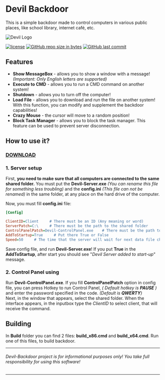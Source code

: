# Devil Backdoor 

This is a simple backdoor made to control computers in various public places, like school library, internet café, etc.

 ![Devil Logo](https://github.com/Kirlovon/Devil-Backdoor/raw/master/assets/preview.png)

[![license](https://img.shields.io/github/license/Kirlovon/Devil-Backdoor.svg)](https://github.com/Kirlovon/Devil-Backdoor/blob/master/LICENSE)
[![GitHub repo size in bytes](https://img.shields.io/github/repo-size/Kirlovon/Devil-Backdoor.svg)](https://github.com/Kirlovon/Devil-Backdoor)
[![GitHub last commit](https://img.shields.io/github/last-commit/Kirlovon/Devil-Backdoor.svg)](https://github.com/Kirlovon/Devil-Backdoor/commits/master)

## Features
* **Show MessageBox** - allows you to show a window with a message! _(Important: Only English letters are supported)_
* **Execute to CMD** - allows you to run a CMD command on another system!
* **Shutdown** - allows you to turn off the computer!
* **Load File** - allows you to download and run the file on another system! With this function, you can modify and supplement the backdoor capabilities!
* **Crazy Mouse** - the cursor will move to a random position!
* **Block Task Manager** - allows you to block the task manager. This feature can be used to prevent server disconnection.

## How to use it?
### [DOWNLOAD](https://github.com/Kirlovon/Devil-Backdoor/releases)

### 1. Server setup

First, **you need to make sure that all computers are connected to the same shared folder.** You must put the **Devil-Server.exe** _(You can rename this file for something less troubling)_ and the **config.ini** _(This file can not be renamed)_ in the same folder, at any place on the hard drive of the computer. 

Now, you must fill **config.ini** file:
```ini
[Config]

ClientID=Client     # There must be an ID (Any meaning or word)
ServerPatch=C:\     # There must be the path to the shared folder
ControlPanelPatch=Devil-ControlPanel.exe    # There must be the path to the Control Panel ( Optional )
AddToStartup=True     # Put there True or False
Speed=50     # The time that the server will wait for next data file check
```

Save config file, and run **Devil-Server.exe**! If you put **True** in the **AddToStartup**, after start you should see "_Devil Server added to start-up_" message.


### 2. Control Panel using

Run **Devil-ControlPanel.exe**.
If you fill **ControlPanelPatch** option in config file, you can press Hotkey to run Control Panel, _( Default hotkey is **PAUSE** )_ and enter the password specified in the code. _(Default is **QWERTY**)_ <br/>
Next, in the window that appears, select the shared folder. When the interface appears, in the inputbox type the _ClientID_ to select client, that will receive the command.

## Building
In **Build** folder you can find 2 files: **build_x86.cmd** and **build_x64.cmd**. Run one of this files, to build backdoor.

***
###### Devil-Backdoor project is for informational purposes only! You take full responsibility for using this software!
***

